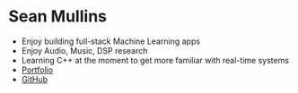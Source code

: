 # Sean Mullins

- Enjoy building full-stack Machine Learning apps
- Enjoy Audio, Music, DSP research
- Learning C++ at the moment to get more familiar with real-time systems
- [Portfolio](https://smullins998.github.io/)
- [GitHub](https://github.com/smullins998)

